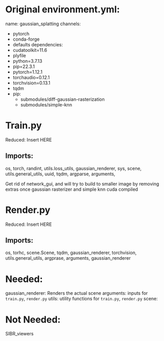 
# Original environment.yml:
name: gaussian_splatting
channels:
  - pytorch
  - conda-forge
  - defaults
dependencies:
  - cudatoolkit=11.6
  - plyfile
  - python=3.7.13
  - pip=22.3.1
  - pytorch=1.12.1
  - torchaudio=0.12.1
  - torchvision=0.13.1
  - tqdm
  - pip:
    - submodules/diff-gaussian-rasterization
    - submodules/simple-knn


# Train.py
Reduced:
 Insert HERE

## Imports:
os, torch, randint, utils.loss_utils, gaussian_renderer, sys,
scene, utils.general_utils, uuid, tqdm, argparse, arguments, 

Get rid of network_gui, and will try to build to smaller image by removing extras once
gaussian rasterizer and simple knn cuda compiled

# Render.py
Reduced: 
 Insert HERE

## Imports:
os, torhc, scene.Scene, tqdm, gaussian_renderer, torchvision,
utils.general_utils, argprase, arguments, gaussian_renderer


# Needed:
gaussian_renderer: Renders the actual scene
arguments: inputs for `train.py`, `render.py`
utils: utility functions for `train.py`, `render.py` 
scene: 

# Not Needed:
SIBR_viewers

